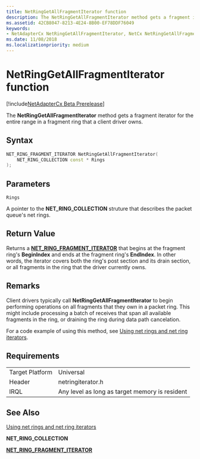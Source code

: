 ```yaml
---
title: NetRingGetAllFragmentIterator function
description: The NetRingGetAllFragmentIterator method gets a fragment iterator for the entire range in a fragment ring that a client driver owns.
ms.assetid: 42CB8047-8213-4E24-8B00-EF78DDF76049
keywords:
- NetAdapterCx NetRingGetAllFragmentIterator, NetCx NetRingGetAllFragmentIterator
ms.date: 11/08/2018
ms.localizationpriority: medium
---
```


# NetRingGetAllFragmentIterator function

[!include[NetAdapterCx Beta Prerelease](../netcx-beta-prerelease.md)]

The **NetRingGetAllFragmentIterator** method gets a fragment iterator for the entire range in a fragment ring that a client driver owns.

## Syntax

```cpp
NET_RING_FRAGMENT_ITERATOR NetRingGetAllFragmentIterator(
    NET_RING_COLLECTION const * Rings
);
```

## Parameters

`Rings`

A pointer to the **NET_RING_COLLECTION** struture that describes the packet queue's net rings.

## Return Value

Returns a [**NET_RING_FRAGMENT_ITERATOR**](net-ring-fragment-iterator.md) that begins at the fragment ring's **BeginIndex** and ends at the fragment ring's **EndIndex**. In other words, the iterator covers both the ring's post section and its drain section, or all fragments in the ring that the driver currently owns. 

## Remarks

Client drivers typically call **NetRingGetAllFragmentIterator** to begin performing operations on all fragments that they own in a packet ring. This might include processing a batch of receives that span all available fragments in the ring, or draining the ring during data path cancelation.

For a code example of using this method, see [Using net rings and net ring iterators](using-net-rings-and-net-ring-iterators.md).

## Requirements

|  |  |
| --- | --- |
| Target Platform | Universal |
| Header | netringiterator.h |
| IRQL | Any level as long as target memory is resident |

## See Also

[Using net rings and net ring iterators](using-net-rings-and-net-ring-iterators.md)

**NET_RING_COLLECTION**

[**NET_RING_FRAGMENT_ITERATOR**](net-ring-fragment-iterator.md)